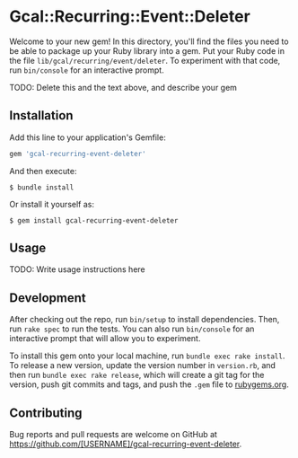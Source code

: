 # Gcal::Recurring::Event::Deleter

Welcome to your new gem! In this directory, you'll find the files you need to be able to package up your Ruby library into a gem. Put your Ruby code in the file `lib/gcal/recurring/event/deleter`. To experiment with that code, run `bin/console` for an interactive prompt.

TODO: Delete this and the text above, and describe your gem

## Installation

Add this line to your application's Gemfile:

```ruby
gem 'gcal-recurring-event-deleter'
```

And then execute:

    $ bundle install

Or install it yourself as:

    $ gem install gcal-recurring-event-deleter

## Usage

TODO: Write usage instructions here

## Development

After checking out the repo, run `bin/setup` to install dependencies. Then, run `rake spec` to run the tests. You can also run `bin/console` for an interactive prompt that will allow you to experiment.

To install this gem onto your local machine, run `bundle exec rake install`. To release a new version, update the version number in `version.rb`, and then run `bundle exec rake release`, which will create a git tag for the version, push git commits and tags, and push the `.gem` file to [rubygems.org](https://rubygems.org).

## Contributing

Bug reports and pull requests are welcome on GitHub at https://github.com/[USERNAME]/gcal-recurring-event-deleter.

